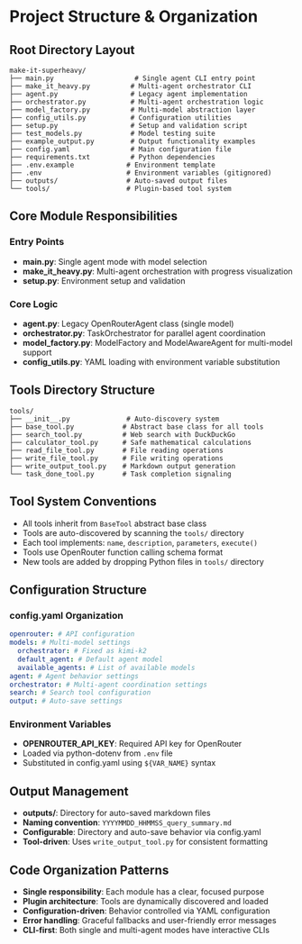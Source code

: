 # Project Structure & Organization

## Root Directory Layout

```
make-it-superheavy/
├── main.py                    # Single agent CLI entry point
├── make_it_heavy.py          # Multi-agent orchestrator CLI
├── agent.py                  # Legacy agent implementation
├── orchestrator.py           # Multi-agent orchestration logic
├── model_factory.py          # Multi-model abstraction layer
├── config_utils.py           # Configuration utilities
├── setup.py                  # Setup and validation script
├── test_models.py            # Model testing suite
├── example_output.py         # Output functionality examples
├── config.yaml               # Main configuration file
├── requirements.txt          # Python dependencies
├── .env.example             # Environment template
├── .env                     # Environment variables (gitignored)
├── outputs/                 # Auto-saved output files
└── tools/                   # Plugin-based tool system
```

## Core Module Responsibilities

### Entry Points

- **main.py**: Single agent mode with model selection
- **make_it_heavy.py**: Multi-agent orchestration with progress visualization
- **setup.py**: Environment setup and validation

### Core Logic

- **agent.py**: Legacy OpenRouterAgent class (single model)
- **orchestrator.py**: TaskOrchestrator for parallel agent coordination
- **model_factory.py**: ModelFactory and ModelAwareAgent for multi-model support
- **config_utils.py**: YAML loading with environment variable substitution

## Tools Directory Structure

```
tools/
├── __init__.py              # Auto-discovery system
├── base_tool.py            # Abstract base class for all tools
├── search_tool.py          # Web search with DuckDuckGo
├── calculator_tool.py      # Safe mathematical calculations
├── read_file_tool.py       # File reading operations
├── write_file_tool.py      # File writing operations
├── write_output_tool.py    # Markdown output generation
└── task_done_tool.py       # Task completion signaling
```

## Tool System Conventions

- All tools inherit from `BaseTool` abstract base class
- Tools are auto-discovered by scanning the `tools/` directory
- Each tool implements: `name`, `description`, `parameters`, `execute()`
- Tools use OpenRouter function calling schema format
- New tools are added by dropping Python files in `tools/` directory

## Configuration Structure

### config.yaml Organization

```yaml
openrouter: # API configuration
models: # Multi-model settings
  orchestrator: # Fixed as kimi-k2
  default_agent: # Default agent model
  available_agents: # List of available models
agent: # Agent behavior settings
orchestrator: # Multi-agent coordination settings
search: # Search tool configuration
output: # Auto-save settings
```

### Environment Variables

- **OPENROUTER_API_KEY**: Required API key for OpenRouter
- Loaded via python-dotenv from `.env` file
- Substituted in config.yaml using `${VAR_NAME}` syntax

## Output Management

- **outputs/**: Directory for auto-saved markdown files
- **Naming convention**: `YYYYMMDD_HHMMSS_query_summary.md`
- **Configurable**: Directory and auto-save behavior via config.yaml
- **Tool-driven**: Uses `write_output_tool.py` for consistent formatting

## Code Organization Patterns

- **Single responsibility**: Each module has a clear, focused purpose
- **Plugin architecture**: Tools are dynamically discovered and loaded
- **Configuration-driven**: Behavior controlled via YAML configuration
- **Error handling**: Graceful fallbacks and user-friendly error messages
- **CLI-first**: Both single and multi-agent modes have interactive CLIs
